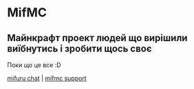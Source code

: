# MifMC
## Майнкрафт проект людей що вирішили виїбнутись і зробити щось своє

Поки що це все :D

[mifuru chat](https://t.me/mifuruchat) | [mifmc support](https://t.me/nmwin_d)
